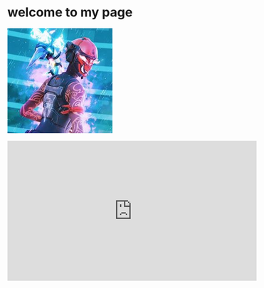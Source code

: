 # welcome to my page 

![das](9E362BFD-4571-479D-8D08-FEC2C4D829C1.jpeg)


<iframe width="560" height="315" src="https://www.youtube.com/embed/brG0p651Ja4" frameborder="0" allow="accelerometer; autoplay; clipboard-write; encrypted-media; gyroscope; picture-in-picture" allowfullscreen></iframe>
